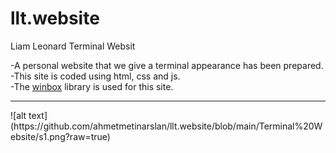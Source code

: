 # llt.website
Liam Leonard Terminal Websit<br>

-A personal website that we give a terminal appearance has been prepared.<br>
-This site is coded using html, css and js.<br>
-The <a href="https://github.com/nextapps-de/winbox">winbox</a> library is used for this site.<br>
<hr>
![alt text](https://github.com/ahmetmetinarslan/llt.website/blob/main/Terminal%20Website/s1.png?raw=true)
